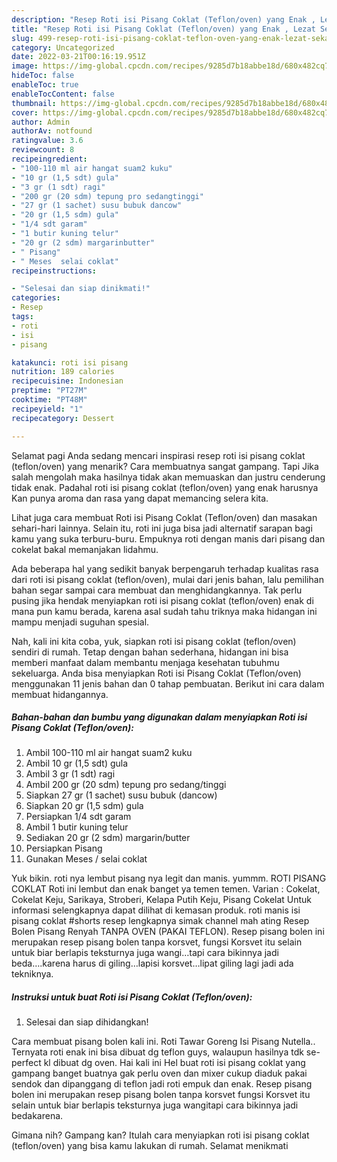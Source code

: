 ```yaml
---
description: "Resep Roti isi Pisang Coklat (Teflon/oven) yang Enak , Lezat Sekali"
title: "Resep Roti isi Pisang Coklat (Teflon/oven) yang Enak , Lezat Sekali"
slug: 499-resep-roti-isi-pisang-coklat-teflon-oven-yang-enak-lezat-sekali
category: Uncategorized
date: 2022-03-21T00:16:19.951Z
image: https://img-global.cpcdn.com/recipes/9285d7b18abbe18d/680x482cq70/roti-isi-pisang-coklat-teflonoven-foto-resep-utama.jpg
hideToc: false
enableToc: true
enableTocContent: false
thumbnail: https://img-global.cpcdn.com/recipes/9285d7b18abbe18d/680x482cq70/roti-isi-pisang-coklat-teflonoven-foto-resep-utama.jpg
cover: https://img-global.cpcdn.com/recipes/9285d7b18abbe18d/680x482cq70/roti-isi-pisang-coklat-teflonoven-foto-resep-utama.jpg
author: Admin
authorAv: notfound
ratingvalue: 3.6
reviewcount: 8
recipeingredient:
- "100-110 ml air hangat suam2 kuku"
- "10 gr (1,5 sdt) gula"
- "3 gr (1 sdt) ragi"
- "200 gr (20 sdm) tepung pro sedangtinggi"
- "27 gr (1 sachet) susu bubuk dancow"
- "20 gr (1,5 sdm) gula"
- "1/4 sdt garam"
- "1 butir kuning telur"
- "20 gr (2 sdm) margarinbutter"
- " Pisang"
- " Meses  selai coklat"
recipeinstructions:

- "Selesai dan siap dinikmati!"
categories:
- Resep
tags:
- roti
- isi
- pisang

katakunci: roti isi pisang 
nutrition: 189 calories
recipecuisine: Indonesian
preptime: "PT27M"
cooktime: "PT48M"
recipeyield: "1"
recipecategory: Dessert

---
```



Selamat pagi Anda sedang mencari inspirasi resep roti isi pisang coklat (teflon/oven) yang menarik? Cara membuatnya sangat gampang. Tapi Jika salah mengolah maka hasilnya tidak akan memuaskan dan justru cenderung tidak enak. Padahal roti isi pisang coklat (teflon/oven) yang enak harusnya Kan punya aroma dan rasa yang dapat memancing selera kita.


Lihat juga cara membuat Roti isi Pisang Coklat (Teflon/oven) dan masakan sehari-hari lainnya. Selain itu, roti ini juga bisa jadi alternatif sarapan bagi kamu yang suka terburu-buru. Empuknya roti dengan manis dari pisang dan cokelat bakal memanjakan lidahmu.

Ada beberapa hal yang sedikit banyak berpengaruh terhadap kualitas rasa dari roti isi pisang coklat (teflon/oven), mulai dari jenis bahan, lalu pemilihan bahan segar sampai cara membuat dan menghidangkannya. Tak perlu pusing jika hendak menyiapkan roti isi pisang coklat (teflon/oven) enak di mana pun kamu berada, karena asal sudah tahu triknya maka hidangan ini mampu menjadi suguhan spesial.


Nah, kali ini kita coba, yuk, siapkan roti isi pisang coklat (teflon/oven) sendiri di rumah. Tetap dengan bahan sederhana, hidangan ini bisa memberi manfaat dalam membantu menjaga kesehatan tubuhmu sekeluarga. Anda bisa menyiapkan Roti isi Pisang Coklat (Teflon/oven) menggunakan 11 jenis bahan dan 0 tahap pembuatan. Berikut ini cara dalam membuat hidangannya.

<!--inarticleads1-->

##### Bahan-bahan dan bumbu yang digunakan dalam menyiapkan Roti isi Pisang Coklat (Teflon/oven):

1. Ambil 100-110 ml air hangat suam2 kuku
1. Ambil 10 gr (1,5 sdt) gula
1. Ambil 3 gr (1 sdt) ragi
1. Ambil 200 gr (20 sdm) tepung pro sedang/tinggi
1. Siapkan 27 gr (1 sachet) susu bubuk (dancow)
1. Siapkan 20 gr (1,5 sdm) gula
1. Persiapkan 1/4 sdt garam
1. Ambil 1 butir kuning telur
1. Sediakan 20 gr (2 sdm) margarin/butter
1. Persiapkan  Pisang
1. Gunakan  Meses / selai coklat


Yuk bikin. roti nya lembut pisang nya legit dan manis. yummm. ROTI PISANG COKLAT Roti ini lembut dan enak banget ya temen temen. Varian : Cokelat, Cokelat Keju, Sarikaya, Stroberi, Kelapa Putih Keju, Pisang Cokelat Untuk informasi selengkapnya dapat dilihat di kemasan produk. roti manis isi pisang coklat #shorts resep lengkapnya simak channel mah ating Resep Bolen Pisang Renyah TANPA OVEN (PAKAI TEFLON). Resep pisang bolen ini merupakan resep pisang bolen tanpa korsvet, fungsi Korsvet itu selain untuk biar berlapis teksturnya juga wangi…tapi cara bikinnya jadi beda….karena harus di giling…lapisi korsvet…lipat giling lagi jadi ada tekniknya. 

<!--inarticleads2-->

##### Instruksi untuk buat Roti isi Pisang Coklat (Teflon/oven):


1. Selesai dan siap dihidangkan!

Cara membuat pisang bolen kali ini. Roti Tawar Goreng Isi Pisang Nutella.. Ternyata roti enak ini bisa dibuat dg teflon guys, walaupun hasilnya tdk se-perfect kl dibuat dg oven. Hai kali ini Hel buat roti isi pisang coklat yang gampang banget buatnya gak perlu oven dan mixer cukup diaduk pakai sendok dan dipanggang di teflon jadi roti empuk dan enak. Resep pisang bolen ini merupakan resep pisang bolen tanpa korsvet fungsi Korsvet itu selain untuk biar berlapis teksturnya juga wangitapi cara bikinnya jadi bedakarena. 

Gimana nih? Gampang kan? Itulah cara menyiapkan roti isi pisang coklat (teflon/oven) yang bisa kamu lakukan di rumah. Selamat menikmati
